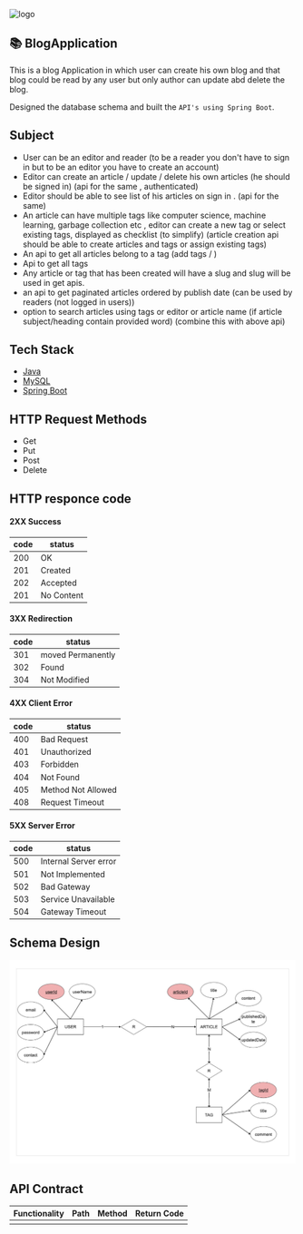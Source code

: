 ![logo](https://www.dariawan.com/media/images/tech-spring-boot.width-1024.png)

## 📚 BlogApplication
This is a blog Application in which user can create his own blog and that blog could be read by any user but only author can update abd delete the blog.

Designed the database schema and built the `API's using Spring Boot`.

## Subject
- User can be an editor and reader (to be a reader you don't have to sign in but to be an editor you have to create an account)
- Editor can create an article / update / delete his own articles (he should be signed in) (api for the same , authenticated)
- Editor should be able to see list of his articles on sign in . (api for the same)
- An article can have multiple tags like computer science, machine learning, garbage collection etc , editor can create a new tag or select existing tags, displayed as checklist (to simplify) (article creation api should be able to create articles and tags or assign existing tags)
- An api to get all articles belong to a tag (add tags / )
- Api to get all tags
- Any article or tag that has been created will have a slug and slug will be used in get apis.
- an api to get paginated articles ordered by publish date (can be used by readers (not logged in users))
- option to search articles using tags or editor or article name (if article subject/heading contain provided word) (combine this with above api)

## Tech Stack
- [Java](https://docs.oracle.com/javase/8/docs/)
- [MySQL](https://www.mysql.com/)
- [Spring Boot](https://spring.io/projects/spring-boot)

## HTTP Request Methods
- Get
- Put
- Post
- Delete

## HTTP responce code
#### 2XX Success      
| code | status |
|-|-|
| 200| OK |  
| 201 | Created | 
|202| Accepted|
| 201 | No Content|

#### 3XX Redirection
| code | status |
|-|-|
| 301| moved Permanently|
| 302 | Found|
| 304 | Not Modified |

#### 4XX Client Error
| code | status |
|-|-|
|400|Bad Request|
| 401| Unauthorized|
| 403 | Forbidden|
| 404 | Not Found |
|405| Method Not Allowed|
|408|Request Timeout|

#### 5XX Server Error
| code | status |
|-|-|
| 500| Internal Server error|
| 501 | Not Implemented|
| 502 | Bad Gateway|
|503| Service Unavailable|
|504|Gateway Timeout|

## Schema Design
![schema design](https://raw.githubusercontent.com/kanojiaD/BlogApplication/master/Schema_Design.png?token=ATMHGIU7RDE74SSJNE6AFW3BECLYC)
## API Contract
|Functionality|Path |Method |Return Code|
|-|-|-|-|
|  |  |  |  |
